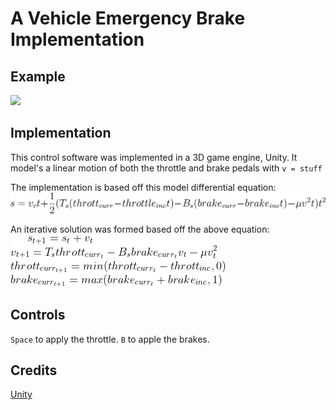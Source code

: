 # A Vehicle Emergency Brake Implementation

## Example
![](https://github.com/danielbatchford/CarEmergencyBrakeImplementation/blob/master/example.gif)
## Implementation
This control software was implemented in a 3D game engine, Unity. It model's a linear motion of both the throttle and brake pedals with `v = stuff`

The implementation is based off this model differential equation:
![](https://github.com/danielbatchford/CarEmergencyBrakeImplementation/blob/master/deEquation.png)

An iterative solution was formed based off the above equation:
![](https://github.com/danielbatchford/CarEmergencyBrakeImplementation/blob/master/iterEquation.png)

## Controls
`Space` to apply the throttle.
`B` to apple the brakes.

## Credits
[Unity](https://unity.com/)